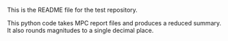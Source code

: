 This is the README file for the test repository.

This python code takes MPC report files and produces a reduced summary. It also rounds magnitudes to a single decimal place.
